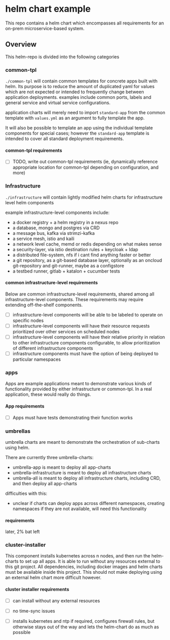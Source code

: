 # helm chart example

This repo contains a helm chart which encompasses all requirements for an on-prem microservice-based system.

## Overview

This helm-repo is divided into the following categories

### common-tpl

`./common-tpl` will contain common templates for concrete apps built with helm. 
Its purpose is to reduce the amount of duplicated yaml for values which are not
expected or intended to frequently change between application deployments. examples
include common ports, labels and general service and virtual service configurations.

application charts will merely need to import `standard-app` from the common template with `values.yml` as an argument to fully template the app.

It will also be possible to template an app using the individual template components for special cases; however the `standard-app` template is intended to cover
all standard deployment requirements.

#### common-tpl requirements

- [ ] TODO, write out common-tpl requirements (ie, dynamically reference appropriate location for common-tpl depending on configuration, and more)

### Infrastructure

`./infrastructure` will contain lightly modified helm charts for infrastructure level helm components

example infrastructure-level components include:

- a docker registry + a helm registry in a nexus repo
- a database, mongo and postgres via CRD
- a message bus, kafka via strimzi-kafka
- a service mesh, istio and kaili
- a network level cache, memd or redis depending on what makes sense
- a security-layer, via istio destination rules + keycloak + ldap
- a distributed file-system, nfs if i cant find anything faster or better
- a git repository, as a git-based database layer, optionally as an oncloud git-repository and git-runner, maybe as a configstore
- a testbed runner, gitlab + katalon + cucumber tests

#### common infrastructure-level requirements

Below are common infrastructure-level requirements, shared among all infrastructure-level components.
These requirements may require extending off-the-shelf components.

- [ ] infrastructure-level components will be able to be labeled to operate on specific nodes
- [ ] infrastructure-level components will have their resource requests prioritized over other services on scheduled nodes
- [ ] infrastructure-level components will have their relative priority in relation to other infrastructure components configurable, to allow prioritization of different infrastructure components
- [ ] infrastructure components must have the option of being deployed to particular namespaces

### apps

Apps are example applications meant to demonstrate various kinds of functionality provided by either infrastructure or common-tpl. 
In a real application, these would really do things.

#### App requirements

- [ ] Apps must have tests demonstrating their function works

### umbrellas

umbrella charts are meant to demonstrate the orchestration of sub-charts using helm.

There are currently three umbrella-charts:
- umbrella-app is meant to deploy all app-charts
- umbrella-infrastructure is meant to deploy all infrastructure charts
- umbrella-all is meant to deploy all infrastructure charts, including CRD, and then deploy all app-charts

difficulties with this:

- unclear if charts can deploy apps across different namespaces, creating namespaces if they are not available, will need this functionality

#### requirements

later, 2% bat left

### cluster-installer

This component installs kubernetes across n nodes, and then run the helm-charts to set up all apps.
It is able to run without any resources external to this git project. All dependencies, including
docker images and helm charts must be available inside this project. This should not make deploying
using an external helm chart more difficult however.

#### cluster installer requirements

- [ ] can install without any external resources
- [ ] no time-sync issues
- [ ] installs kubernetes and ntp if required, configures firewall rules, but otherwise stays out of the way and lets the helm-chart do as much as possible


